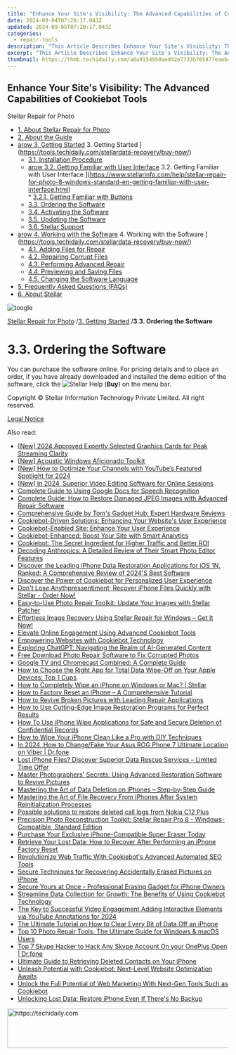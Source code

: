 ```yaml
---
title: "Enhance Your Site's Visibility: The Advanced Capabilities of Cookiebot Tools"
date: 2024-09-04T07:20:17.043Z
updated: 2024-09-05T07:20:17.043Z
categories:
  - repair-tools
description: "This Article Describes Enhance Your Site's Visibility: The Advanced Capabilities of Cookiebot Tools"
excerpt: "This Article Describes Enhance Your Site's Visibility: The Advanced Capabilities of Cookiebot Tools"
thumbnail: https://thmb.techidaily.com/a0a9154950aed42e7733b765877eaeb4a66b52b52c8c12f95943f09a40bb3819.jpg
---
```


## Enhance Your Site's Visibility: The Advanced Capabilities of Cookiebot Tools

Stellar Repair for Photo

* [1. About Stellar Repair for Photo](https://tools.techidaily.com/stellardata-recovery/buy-now/)
* [2. About the Guide](https://tools.techidaily.com/stellardata-recovery/buy-now/)
* [arow 3. Getting Started](https://www.stellarinfo.com/help/public/frontEnd/onlinehelp/images/arow.png) 3\. Getting Started ](https://tools.techidaily.com/stellardata-recovery/buy-now/)  
  * [3.1. Installation Procedure](https://tools.techidaily.com/stellardata-recovery/buy-now/)  
  * [arow 3.2. Getting Familiar with User Interface](https://www.stellarinfo.com/help/public/frontEnd/onlinehelp/images/arow.png) 3.2\. Getting Familiar with User Interface ](https://www.stellarinfo.com/help/stellar-repair-for-photo-8-windows-standard-en-getting-familiar-with-user-interface.html)  
         * [3.2.1. Getting Familiar with Buttons](https://tools.techidaily.com/stellardata-recovery/buy-now/)  
  * [3.3. Ordering the Software](https://tools.techidaily.com/stellardata-recovery/buy-now/)  
  * [3.4. Activating the Software](https://tools.techidaily.com/stellardata-recovery/buy-now/)  
  * [3.5. Updating the Software](https://tools.techidaily.com/stellardata-recovery/buy-now/)  
  * [3.6. Stellar Support](https://tools.techidaily.com/stellardata-recovery/buy-now/)
* [arow 4. Working with the Software](https://www.stellarinfo.com/help/public/frontEnd/onlinehelp/images/arow.png) 4\. Working with the Software ](https://tools.techidaily.com/stellardata-recovery/buy-now/)  
  * [4.1. Adding Files for Repair](https://tools.techidaily.com/stellardata-recovery/buy-now/)  
  * [4.2. Repairing Corrupt Files](https://tools.techidaily.com/stellardata-recovery/buy-now/)  
  * [4.3. Performing Advanced Repair](https://tools.techidaily.com/stellardata-recovery/buy-now/)  
  * [4.4. Previewing and Saving Files](https://tools.techidaily.com/stellardata-recovery/buy-now/)  
  * [4.5. Changing the Software Language](https://tools.techidaily.com/stellardata-recovery/buy-now/)
* [5. Frequently Asked Questions (FAQs)](https://www.stellarinfo.com/help/stellar-repair-for-photo-8-windows-standard-en-frequently-asked-questions-faqs-.html)
* [6. About Stellar](https://tools.techidaily.com/stellardata-recovery/buy-now/)

![toogle](https://www.stellarinfo.com/help/public/frontEnd/onlinehelp/images/toogle.png)

[Stellar Repair for Photo](https://tools.techidaily.com/stellardata-recovery/buy-now/) /[3. Getting Started](https://tools.techidaily.com/stellardata-recovery/buy-now/) /**3.3\. Ordering the Software**

# **3.3\. Ordering the Software**

 You can purchase the software online. For pricing details and to place an order, if you have already downloaded and installed the demo edition of the software, click the ![Stellar Help](https://www.stellarinfo.com/help/public/onlinehelp_img/stellar-repair-for-photo-8-windows-standard-en/ordering-the-software/2.png)  (**Buy**) on the menu bar.

 Copyright © Stellar Information Technology Private Limited. All right reserved.

[Legal Notice](https://tools.techidaily.com/stellardata-recovery/buy-now/)

<ins class="adsbygoogle"
     style="display:block"
     data-ad-format="autorelaxed"
     data-ad-client="ca-pub-7571918770474297"
     data-ad-slot="1223367746"></ins>



<ins class="adsbygoogle"
     style="display:block"
     data-ad-client="ca-pub-7571918770474297"
     data-ad-slot="8358498916"
     data-ad-format="auto"
     data-full-width-responsive="true"></ins>

<span class="atpl-alsoreadstyle">Also read:</span>
<div><ul>
<li><a href="https://facebook-record-videos.techidaily.com/new-2024-approved-expertly-selected-graphics-cards-for-peak-streaming-clarity/"><u>[New] 2024 Approved  Expertly Selected Graphics Cards for Peak Streaming Clarity</u></a></li>
<li><a href="https://extra-tips.techidaily.com/new-acoustic-windows-aficionado-toolkit/"><u>[New] Acoustic Windows Aficionado Toolkit</u></a></li>
<li><a href="https://youtube-zero.techidaily.com/ow-to-optimize-your-channels-with-youtubes-featured-spotlight-for-2024/"><u>[New] How to Optimize Your Channels with YouTube’s Featured Spotlight for 2024</u></a></li>
<li><a href="https://remote-screen-capture.techidaily.com/new-in-2024-superior-video-editing-software-for-online-sessions/"><u>[New] In 2024, Superior Video Editing Software for Online Sessions</u></a></li>
<li><a href="https://extra-lessons.techidaily.com/complete-guide-to-using-google-docs-for-speech-recognition/"><u>Complete Guide to Using Google Docs for Speech Recognition</u></a></li>
<li><a href="https://data-safeguard.techidaily.com/complete-guide-how-to-restore-damaged-jpeg-images-with-advanced-repair-software/"><u>Complete Guide: How to Restore Damaged JPEG Images with Advanced Repair Software</u></a></li>
<li><a href="https://hardware-tips.techidaily.com/comprehensive-guide-by-toms-gadget-hub-expert-hardware-reviews/"><u>Comprehensive Guide by Tom's Gadget Hub: Expert Hardware Reviews</u></a></li>
<li><a href="https://data-safeguard.techidaily.com/cookiebot-driven-solutions-enhancing-your-websites-user-experience/"><u>Cookiebot-Driven Solutions: Enhancing Your Website's User Experience</u></a></li>
<li><a href="https://data-safeguard.techidaily.com/cookiebot-enabled-site-enhance-your-user-experience/"><u>Cookiebot-Enabled Site: Enhance Your User Experience</u></a></li>
<li><a href="https://data-safeguard.techidaily.com/cookiebot-enhanced-boost-your-site-with-smart-analytics/"><u>Cookiebot-Enhanced: Boost Your Site with Smart Analytics</u></a></li>
<li><a href="https://data-safeguard.techidaily.com/cookiebot-the-secret-ingredient-for-higher-traffic-and-better-roi/"><u>Cookiebot: The Secret Ingredient for Higher Traffic and Better ROI</u></a></li>
<li><a href="https://buynow-tips.techidaily.com/decoding-anthropics-a-detailed-review-of-their-smart-photo-editor-features/"><u>Decoding Anthropics: A Detailed Review of Their Smart Photo Editor Features</u></a></li>
<li><a href="https://data-safeguard.techidaily.com/discover-the-leading-iphone-data-restoration-applications-for-ios-1n-ranked-a-comprehensive-review-of-2024s-best-software/"><u>Discover the Leading iPhone Data Restoration Applications for iOS 1N, Ranked: A Comprehensive Review of 2024'S Best Software</u></a></li>
<li><a href="https://data-safeguard.techidaily.com/discover-the-power-of-cookiebot-for-personalized-user-experience/"><u>Discover the Power of Cookiebot for Personalized User Experience</u></a></li>
<li><a href="https://data-safeguard.techidaily.com/dont-lose-anythpressentiment-recover-iphone-files-quickly-with-stellar-order-now/"><u>Don't Lose Anythpressentiment; Recover iPhone Files Quickly with Stellar - Order Now!</u></a></li>
<li><a href="https://data-safeguard.techidaily.com/easy-to-use-photo-repair-toolkit-update-your-images-with-stellar-patcher/"><u>Easy-to-Use Photo Repair Toolkit: Update Your Images with Stellar Patcher</u></a></li>
<li><a href="https://data-safeguard.techidaily.com/effortless-image-recovery-using-stellar-repair-for-windows-get-it-now/"><u>Effortless Image Recovery Using Stellar Repair for Windows – Get It Now!</u></a></li>
<li><a href="https://data-safeguard.techidaily.com/elevate-online-engagement-using-advanced-cookiebot-tools/"><u>Elevate Online Engagement Using Advanced Cookiebot Tools</u></a></li>
<li><a href="https://data-safeguard.techidaily.com/empowering-websites-with-cookiebot-technology/"><u>Empowering Websites with Cookiebot Technology</u></a></li>
<li><a href="https://tech-savvy.techidaily.com/exploring-chatgpt-navigating-the-realm-of-ai-generated-content/"><u>Exploring ChatGPT: Navigating the Realm of AI-Generated Content</u></a></li>
<li><a href="https://data-safeguard.techidaily.com/free-download-photo-repair-software-to-fix-corrupted-photos/"><u>Free Download Photo Repair Software to Fix Corrupted Photos</u></a></li>
<li><a href="https://data-safeguard.techidaily.com/google-tv-and-chromecast-combined-a-complete-guide/"><u>Google TV and Chromecast Combined: A Complete Guide</u></a></li>
<li><a href="https://data-safeguard.techidaily.com/how-to-choose-the-right-app-for-total-data-wipe-off-on-your-apple-devices-top-1-cups/"><u>How to Choose the Right App for Total Data Wipe-Off on Your Apple Devices: Top 1 Cups</u></a></li>
<li><a href="https://data-safeguard.techidaily.com/how-to-completely-wipe-an-iphone-on-windows-or-mac-stellar/"><u>How to Completely Wipe an iPhone on Windows or Mac? | Stellar</u></a></li>
<li><a href="https://data-safeguard.techidaily.com/how-to-factory-reset-an-iphone-a-comprehensive-tutorial/"><u>How to Factory Reset an iPhone – A Comprehensive Tutorial</u></a></li>
<li><a href="https://data-safeguard.techidaily.com/how-to-revive-broken-pictures-with-leading-repair-applications/"><u>How to Revive Broken Pictures with Leading Repair Applications</u></a></li>
<li><a href="https://data-safeguard.techidaily.com/how-to-use-cutting-edge-image-restoration-programs-for-perfect-results/"><u>How to Use Cutting-Edge Image Restoration Programs for Perfect Results</u></a></li>
<li><a href="https://data-safeguard.techidaily.com/how-to-use-iphone-wipe-applications-for-safe-and-secure-deletion-of-confidential-records/"><u>How To Use iPhone Wipe Applications for Safe and Secure Deletion of Confidential Records</u></a></li>
<li><a href="https://data-safeguard.techidaily.com/how-to-wipe-your-iphone-clean-like-a-pro-with-diy-techniques/"><u>How to Wipe Your iPhone Clean Like a Pro with DIY Techniques</u></a></li>
<li><a href="https://location-social.techidaily.com/in-2024-how-to-changefake-your-asus-rog-phone-7-ultimate-location-on-viber-drfone-by-drfone-virtual-android/"><u>In 2024, How to Change/Fake Your Asus ROG Phone 7 Ultimate Location on Viber | Dr.fone</u></a></li>
<li><a href="https://data-safeguard.techidaily.com/lost-iphone-files-discover-superior-data-rescue-services-limited-time-offer/"><u>Lost iPhone Files? Discover Superior Data Rescue Services – Limited Time Offer</u></a></li>
<li><a href="https://data-safeguard.techidaily.com/master-photographers-secrets-using-advanced-restoration-software-to-revive-pictures/"><u>Master Photographers' Secrets: Using Advanced Restoration Software to Revive Pictures</u></a></li>
<li><a href="https://data-safeguard.techidaily.com/mastering-the-art-of-data-deletion-on-iphones-step-by-step-guide/"><u>Mastering the Art of Data Deletion on iPhones – Step-by-Step Guide</u></a></li>
<li><a href="https://data-safeguard.techidaily.com/mastering-the-art-of-file-recovery-from-iphones-after-system-reinitialization-processes/"><u>Mastering the Art of File Recovery From iPhones After System Reinitialization Processes</u></a></li>
<li><a href="https://review-topics.techidaily.com/possible-solutions-to-restore-deleted-call-logs-from-nokia-c12-plus-by-fonelab-android-recover-call-logs/"><u>Possible solutions to restore deleted call logs from Nokia C12 Plus</u></a></li>
<li><a href="https://data-safeguard.techidaily.com/precision-photo-reconstruction-toolkit-stellar-repair-pro-8-windows-compatible-standard-edition/"><u>Precision Photo Reconstruction Toolkit: Stellar Repair Pro 8 - Windows-Compatible, Standard Edition</u></a></li>
<li><a href="https://data-safeguard.techidaily.com/purchase-your-exclusive-iphone-compatible-super-eraser-today/"><u>Purchase Your Exclusive iPhone-Compatible Super Eraser Today</u></a></li>
<li><a href="https://data-safeguard.techidaily.com/retrieve-your-lost-data-how-to-recover-after-performing-an-iphone-factory-reset/"><u>Retrieve Your Lost Data: How to Recover After Performing an iPhone Factory Reset</u></a></li>
<li><a href="https://data-safeguard.techidaily.com/revolutionize-web-traffic-with-cookiebots-advanced-automated-seo-tools/"><u>Revolutionize Web Traffic With Cookiebot's Advanced Automated SEO Tools</u></a></li>
<li><a href="https://data-safeguard.techidaily.com/secure-techniques-for-recovering-accidentally-erased-pictures-on-iphone/"><u>Secure Techniques for Recovering Accidentally Erased Pictures on iPhone</u></a></li>
<li><a href="https://data-safeguard.techidaily.com/secure-yours-at-once-professional-erasing-gadget-for-iphone-owners/"><u>Secure Yours at Once - Professional Erasing Gadget for iPhone Owners</u></a></li>
<li><a href="https://data-safeguard.techidaily.com/streamline-data-collection-for-growth-the-benefits-of-using-cookiebot-technology/"><u>Streamline Data Collection for Growth: The Benefits of Using Cookiebot Technology</u></a></li>
<li><a href="https://youtube-lab.techidaily.com/ey-to-successful-video-engagement-adding-interactive-elements-via-youtube-annotations-for-2024/"><u>The Key to Successful Video Engagement  Adding Interactive Elements via YouTube Annotations for 2024</u></a></li>
<li><a href="https://data-safeguard.techidaily.com/the-ultimate-tutorial-on-how-to-clear-every-bit-of-data-off-an-iphone/"><u>The Ultimate Tutorial on How to Clear Every Bit of Data Off an iPhone</u></a></li>
<li><a href="https://data-safeguard.techidaily.com/top-10-photo-repair-tools-the-ultimate-guide-for-windows-and-macos-users/"><u>Top 10 Photo Repair Tools: The Ultimate Guide for Windows & macOS Users</u></a></li>
<li><a href="https://location-social.techidaily.com/top-7-skype-hacker-to-hack-any-skype-account-on-your-oneplus-open-drfone-by-drfone-virtual-android/"><u>Top 7 Skype Hacker to Hack Any Skype Account On your OnePlus Open | Dr.fone</u></a></li>
<li><a href="https://data-safeguard.techidaily.com/ultimate-guide-to-retrieving-deleted-contacts-on-your-iphone/"><u>Ultimate Guide to Retrieving Deleted Contacts on Your iPhone</u></a></li>
<li><a href="https://data-safeguard.techidaily.com/unleash-potential-with-cookiebot-next-level-website-optimization-awaits/"><u>Unleash Potential with Cookiebot: Next-Level Website Optimization Awaits</u></a></li>
<li><a href="https://data-safeguard.techidaily.com/unlock-the-full-potential-of-web-marketing-with-next-gen-tools-such-as-cookiebot/"><u>Unlock the Full Potential of Web Marketing With Next-Gen Tools Such as Cookiebot</u></a></li>
<li><a href="https://data-safeguard.techidaily.com/unlocking-lost-data-restore-iphone-even-if-theres-no-backup/"><u>Unlocking Lost Data: Restore iPhone Even If There's No Backup</u></a></li>
</ul></div>

<!-- affiliate ads begin -->
<a href="https://appsumo.8odi.net/c/5597632/2082527/7443" target="_top" id="2082527">
  <img src="//a.impactradius-go.com/display-ad/7443-2082527" border="0" alt="https://techidaily.com" width="728" height="90"/>
</a>
<img height="0" width="0" src="https://appsumo.8odi.net/i/5597632/2082527/7443" style="position:absolute;visibility:hidden;" border="0" />
<!-- affiliate ads end -->
